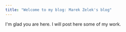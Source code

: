 ```yaml
---
title: "Welcome to my blog: Marek Zelek's blog"
---
```


I'm glad you are here. I will post here some of my work.
